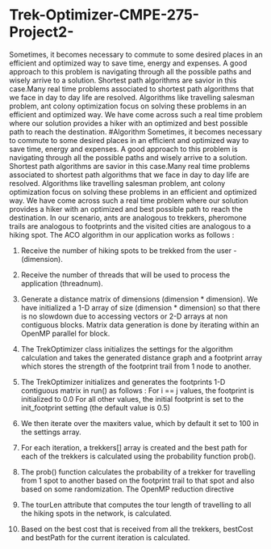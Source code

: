 # Trek-Optimizer-CMPE-275-Project2-
Sometimes, it becomes necessary to commute to some desired places in an efficient and optimized way to save time, energy and expenses. A good approach to this problem is navigating through all the possible paths and wisely arrive to a solution. Shortest path algorithms are savior in this case.Many real time problems associated to shortest path algorithms that we face in day to day life are resolved. Algorithms like travelling salesman problem, ant colony optimization focus on solving these problems in an efficient and optimized way. We have come across such a real time problem where our solution provides a hiker with an optimized and best possible path to reach the destination.
#Algorithm 
Sometimes, it becomes necessary to commute to some desired places in an efficient and optimized way to save time, energy and expenses. A good approach to this problem is navigating through all the possible paths and wisely arrive to a solution. Shortest path algorithms are savior in this case.Many real time problems associated to shortest path algorithms that we face in day to day life are resolved. Algorithms like travelling salesman problem, ant colony optimization focus on solving these problems in an efficient and optimized way. We have come across such a real time problem where our solution provides a hiker with an optimized and best possible path to reach the destination.
In our scenario, ants are analogous to trekkers, pheromone trails are analogous to footprints and the visited cities are analogous to a hiking spot.
The ACO algorithm in our application works as follows : 

1.	Receive the number of hiking spots to be trekked from the user - (dimension).

2.	Receive the number of threads that will be used to process the application (threadnum).

3.	Generate a distance matrix of dimensions (dimension * dimension). We have initialized a 1-D array of size (dimension * dimension) so that there is no slowdown due to accessing vectors or 2-D arrays at non contiguous blocks. Matrix data generation is done by iterating within an OpenMP parallel for block.
4.	The TrekOptimizer class initializes the settings for the algorithm calculation and takes the generated distance graph and a footprint array which stores the strength of the footprint trail from 1 node to another.

5.	The TrekOptimizer initializes and generates the footprints 1-D contiguous matrix in run() as follows : 
For i == j values, the footprint is initialized to 0.0
For all other values, the initial footprint is set to the init_footprint setting (the default value is 0.5)

6.	We then iterate over the maxiters value, which by default it set to 100 in the settings array. 

7.	For each iteration, a trekkers[] array is created and the best path for each of the trekkers is calculated using the probability function prob().

8.	The prob() function calculates the probability of a trekker for travelling from 1 spot to another based on the footprint trail to that spot and also based on some randomization. The OpenMP reduction directive 

9.	The tourLen attribute that computes the tour length of travelling to all the hiking spots in the network, is calculated.

10.	Based on the best cost that is received from all the trekkers, bestCost and bestPath for the current iteration is calculated.
